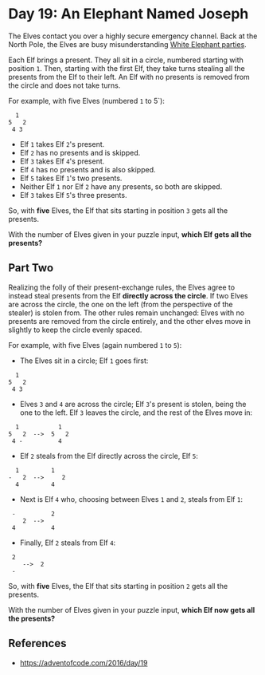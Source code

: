 # Day 19: An Elephant Named Joseph

The Elves contact you over a highly secure emergency channel. Back at the North Pole, the Elves are busy misunderstanding [White Elephant parties](https://en.wikipedia.org/wiki/White_elephant_gift_exchange).

Each Elf brings a present. They all sit in a circle, numbered starting with position `1`. Then, starting with the first Elf, they take turns stealing all the presents from the Elf to their left. An Elf with no presents is removed from the circle and does not take turns.

For example, with five Elves (numbered `1` to 5`):

```
  1
5   2
 4 3
```

- Elf `1` takes Elf `2`'s present.
- Elf `2` has no presents and is skipped.
- Elf `3` takes Elf `4`'s present.
- Elf `4` has no presents and is also skipped.
- Elf `5` takes Elf `1`'s two presents.
- Neither Elf `1` nor Elf `2` have any presents, so both are skipped.
- Elf `3` takes Elf `5`'s three presents.

So, with **five** Elves, the Elf that sits starting in position `3` gets all the presents.

With the number of Elves given in your puzzle input, **which Elf gets all the presents?**

## Part Two

Realizing the folly of their present-exchange rules, the Elves agree to instead steal presents from the Elf **directly across the circle**. If two Elves are across the circle, the one on the left (from the perspective of the stealer) is stolen from. The other rules remain unchanged: Elves with no presents are removed from the circle entirely, and the other elves move in slightly to keep the circle evenly spaced.

For example, with five Elves (again numbered `1` to `5`):

- The Elves sit in a circle; Elf `1` goes first:

```
  1
5   2
 4 3
```

- Elves `3` and `4` are across the circle; Elf `3`'s present is stolen, being the one to the left. Elf `3` leaves the circle, and the rest of the Elves move in:

```
  1           1
5   2  -->  5   2
 4 -          4
```

- Elf `2` steals from the Elf directly across the circle, Elf `5`:

```
  1         1
-   2  -->     2
  4         4
```

- Next is Elf `4` who, choosing between Elves `1` and `2`, steals from Elf `1`:

```
 -          2
    2  -->
 4          4
```


- Finally, Elf `2` steals from Elf `4`:

```
 2
    -->  2
 -
```

So, with **five** Elves, the Elf that sits starting in position `2` gets all the presents.

With the number of Elves given in your puzzle input, **which Elf now gets all the presents?**

## References
- https://adventofcode.com/2016/day/19
